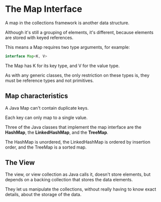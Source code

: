 # The Map Interface

A map in the collections framework is another data structure.

Although it's still a grouping of elements, it's different, because
elements are stored with keyed references.

This means a Map requires two type arguments, for example:

```java
interface Map<K, V>
```

The Map has K for its key type, and V for the value type.

As with any generic classes, the only restriction on these types is,
they must be reference types and not primitives.

## Map characteristics

A Java Map can't contain duplicate keys.

Each key can only map to a single value.

Three of the Java classes that implement the map interface are the
**HashMap**, the **LinkedHashMap**, and the **TreeMap**.

The HashMap is unordered, the LinkedHashMap is ordered by insertion order,
and the TreeMap is a sorted map.

## The View

The view, or view collection as Java calls it, doesn't store elements,
but depends on a backing collection that stores the data elements.

They let us manipulate the collections, without really having to know
exact details, about the storage of the data.